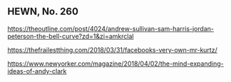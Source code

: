## HEWN, No. 260

https://theoutline.com/post/4024/andrew-sullivan-sam-harris-jordan-peterson-the-bell-curve?zd=1&zi=amkrclal

https://thefrailestthing.com/2018/03/31/facebooks-very-own-mr-kurtz/

https://www.newyorker.com/magazine/2018/04/02/the-mind-expanding-ideas-of-andy-clark
